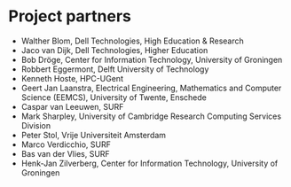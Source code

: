 # Project partners

* Walther Blom, Dell Technologies, High Education & Research
* Jaco van Dijk, Dell Technologies, Higher Education
* Bob Dröge, Center for Information Technology, University of Groningen
* Robbert Eggermont, Delft University of Technology
* Kenneth Hoste, HPC-UGent
* Geert Jan Laanstra, Electrical Engineering, Mathematics and Computer Science (EEMCS), University of Twente, Enschede
* Caspar van Leeuwen, SURF
* Mark Sharpley, University of Cambridge Research Computing Services Division
* Peter Stol, Vrije Universiteit Amsterdam
* Marco Verdicchio, SURF
* Bas van der Vlies, SURF
* Henk-Jan Zilverberg, Center for Information Technology, University of Groningen
